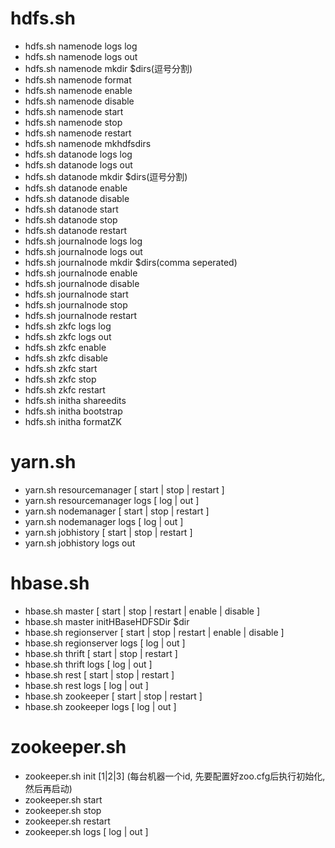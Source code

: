 # hdfs.sh
  - hdfs.sh namenode logs log
  - hdfs.sh namenode logs out
  - hdfs.sh namenode mkdir $dirs(逗号分割)
  - hdfs.sh namenode format
  - hdfs.sh namenode enable
  - hdfs.sh namenode disable
  - hdfs.sh namenode start
  - hdfs.sh namenode stop
  - hdfs.sh namenode restart
  - hdfs.sh namenode mkhdfsdirs
  - hdfs.sh datanode logs log
  - hdfs.sh datanode logs out
  - hdfs.sh datanode mkdir $dirs(逗号分割)
  - hdfs.sh datanode enable
  - hdfs.sh datanode disable
  - hdfs.sh datanode start
  - hdfs.sh datanode stop
  - hdfs.sh datanode restart
  - hdfs.sh journalnode logs log
  - hdfs.sh journalnode logs out
  - hdfs.sh journalnode mkdir $dirs(comma seperated)
  - hdfs.sh journalnode enable
  - hdfs.sh journalnode disable
  - hdfs.sh journalnode start
  - hdfs.sh journalnode stop
  - hdfs.sh journalnode restart
  - hdfs.sh zkfc logs log
  - hdfs.sh zkfc logs out
  - hdfs.sh zkfc enable
  - hdfs.sh zkfc disable
  - hdfs.sh zkfc start
  - hdfs.sh zkfc stop
  - hdfs.sh zkfc restart
  - hdfs.sh initha shareedits
  - hdfs.sh initha bootstrap
  - hdfs.sh initha formatZK

# yarn.sh
  - yarn.sh resourcemanager [ start | stop | restart ]
  - yarn.sh resourcemanager logs [ log | out ]
  - yarn.sh nodemanager [ start | stop | restart ]
  - yarn.sh nodemanager logs [ log | out ]
  - yarn.sh jobhistory [ start | stop | restart ]
  - yarn.sh jobhistory logs out

# hbase.sh
  - hbase.sh master [ start | stop | restart | enable | disable ]
  - hbase.sh master initHBaseHDFSDir $dir
  - hbase.sh regionserver [ start | stop | restart | enable | disable ]
  - hbase.sh regionserver logs [ log | out ]
  - hbase.sh thrift [ start | stop | restart ]
  - hbase.sh thrift logs [ log | out ]
  - hbase.sh rest [ start | stop | restart ]
  - hbase.sh rest logs [ log | out ]
  - hbase.sh zookeeper [ start | stop | restart ]
  - hbase.sh zookeeper logs [ log | out ]

# zookeeper.sh
  - zookeeper.sh init [1|2|3] (每台机器一个id, 先要配置好zoo.cfg后执行初始化, 然后再启动)
  - zookeeper.sh start
  - zookeeper.sh stop
  - zookeeper.sh restart
  - zookeeper.sh logs [ log | out ]






